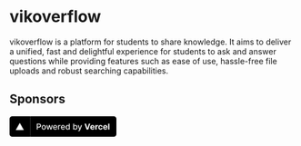 # vikoverflow

vikoverflow is a platform for students to share knowledge. It aims to deliver a unified, fast and delightful experience for students to ask and answer questions while providing features such as ease of use, hassle-free file uploads and robust searching capabilities.

## Sponsors

<a href="https://vercel.com?utm_source=kir-dev&utm_campaign=oss"><img src="pbv.svg" height="36" /></a>
